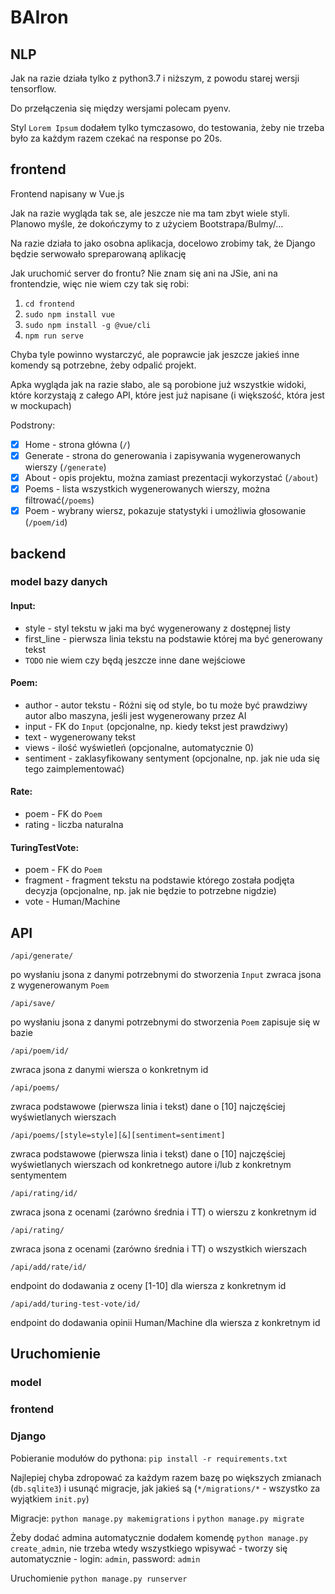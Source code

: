 # BAIron

## NLP

Jak na razie działa tylko z python3.7 i niższym, z powodu starej wersji tensorflow.

Do przełączenia się między wersjami polecam pyenv.

Styl `Lorem Ipsum` dodałem tylko tymczasowo, do testowania, żeby nie trzeba było za każdym razem czekać na response po 20s.

## frontend

Frontend napisany w Vue.js

Jak na razie wygląda tak se, ale jeszcze nie ma tam zbyt wiele styli. Planowo myśle, że dokończymy to z użyciem Bootstrapa/Bulmy/...

Na razie działa to jako osobna aplikacja, docelowo zrobimy tak, że Django będzie serwowało spreparowaną aplikację

Jak uruchomić server do frontu?
Nie znam się ani na JSie, ani na frontendzie, więc nie wiem czy tak się robi:
1. `cd frontend`
2. `sudo npm install vue`
3. `sudo npm install -g @vue/cli`
4. `npm run serve`

Chyba tyle powinno wystarczyć, ale poprawcie jak jeszcze jakieś inne komendy są potrzebne, żeby odpalić projekt. 

Apka wygląda jak na razie słabo, ale są porobione już wszystkie widoki, które korzystają z całego API, które jest już napisane (i większość, która jest w mockupach)

Podstrony:
- [x] Home - strona główna (`/`) 
- [x] Generate - strona do generowania i zapisywania wygenerowanych wierszy (`/generate`)
- [x] About - opis projektu, można zamiast prezentacji wykorzystać (`/about`)
- [x] Poems - lista wszystkich wygenerowanych wierszy, można filtrować(`/poems`)
- [x] Poem - wybrany wiersz, pokazuje statystyki i umożliwia głosowanie (`/poem/id`)

## backend

### model bazy danych

#### Input:
- style - styl tekstu w jaki ma być wygenerowany z dostępnej listy
- first_line - pierwsza linia tekstu na podstawie której ma być generowany tekst
- ```TODO``` nie wiem czy będą jeszcze inne dane wejściowe

#### Poem:
- author - autor tekstu - Różni się od style, bo tu może być prawdziwy autor albo maszyna, jeśli jest wygenerowany przez AI
- input - FK do `Input` (opcjonalne, np. kiedy tekst jest prawdziwy)
- text - wygenerowany tekst
- views - ilość wyświetleń  (opcjonalne, automatycznie 0)
- sentiment - zaklasyfikowany sentyment  (opcjonalne, np. jak nie uda się tego zaimplementować)

#### Rate:
- poem - FK do `Poem`
- rating - liczba naturalna

#### TuringTestVote:
- poem - FK do `Poem`
- fragment - fragment tekstu na podstawie którego została podjęta decyzja (opcjonalne, np. jak nie będzie to potrzebne nigdzie)
- vote - Human/Machine

## API

`/api/generate/`

po wysłaniu jsona z danymi potrzebnymi do stworzenia `Input` zwraca jsona z wygenerowanym `Poem`

`/api/save/`

po wysłaniu jsona z danymi potrzebnymi do stworzenia `Poem` zapisuje się w bazie

`/api/poem/id/`

zwraca jsona z danymi wiersza o konkretnym id

`/api/poems/`

zwraca podstawowe (pierwsza linia i tekst) dane o [10] najczęściej wyświetlanych wierszach

`/api/poems/[style=style][&][sentiment=sentiment]`

zwraca podstawowe (pierwsza linia i tekst) dane o [10] najczęściej wyświetlanych wierszach od konkretnego autore i/lub z konkretnym sentymentem

`/api/rating/id/`

zwraca jsona z ocenami (zarówno średnia i TT) o wierszu z konkretnym id

`/api/rating/`

zwraca jsona z ocenami (zarówno średnia i TT) o wszystkich wierszach

`/api/add/rate/id/`

endpoint do dodawania z oceny [1-10] dla wiersza z konkretnym id

`/api/add/turing-test-vote/id/` 

endpoint do dodawania opinii Human/Machine dla wiersza z konkretnym id

## Uruchomienie

### model

### frontend


### Django

Pobieranie modułów do pythona: `pip install -r requirements.txt`

Najlepiej chyba zdropować za każdym razem bazę po większych zmianach (`db.sqlite3`) i usunąć migracje, jak jakieś są (`*/migrations/*` - wszystko za wyjątkiem `init.py`)

Migracje: `python manage.py makemigrations` i `python manage.py migrate`

Żeby dodać admina automatycznie dodałem komendę `python manage.py create_admin`, nie trzeba wtedy wszystkiego wpisywać - tworzy się automatycznie - login: `admin`, password: `admin`

Uruchomienie `python manage.py runserver`
